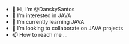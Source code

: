 - 👋 Hi, I’m @DanskySantos
- 👀 I’m interested in JAVA
- 🌱 I’m currently learning JAVA
- 💞️ I’m looking to collaborate on JAVA projects
- 📫 How to reach me ...

<!---
DanskySantos/DanskySantos is a ✨ special ✨ repository because its `README.md` (this file) appears on your GitHub profile.
You can click the Preview link to take a look at your changes.
--->
